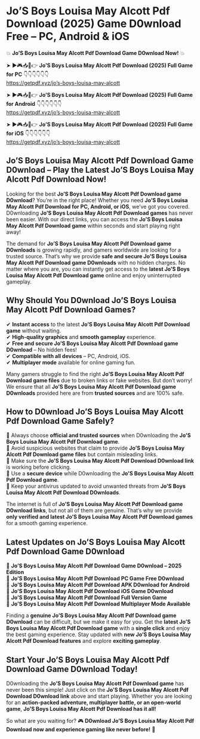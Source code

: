 # Jo’S Boys Louisa May Alcott Pdf Download (2025) Game D0wnload Free – PC, Android & iOS

💥 **Jo’S Boys Louisa May Alcott Pdf Download Game D0wnload Now!** 💥  

➤ ►🎮📥📱👉 **Jo’S Boys Louisa May Alcott Pdf Download (2025) Full Game for PC** 👇👇👇👇👇👇  
https://getpdf.xyz/jo’s-boys-louisa-may-alcott  

➤ ►🎮📥📱👉 **Jo’S Boys Louisa May Alcott Pdf Download (2025) Full Game for Android** 👇👇👇👇👇👇  
https://getpdf.xyz/jo’s-boys-louisa-may-alcott  

➤ ►🎮📥📱👉 **Jo’S Boys Louisa May Alcott Pdf Download (2025) Full Game for iOS** 👇👇👇👇👇👇  
https://getpdf.xyz/jo’s-boys-louisa-may-alcott  

## Jo’S Boys Louisa May Alcott Pdf Download Game D0wnload – Play the Latest Jo’S Boys Louisa May Alcott Pdf Download Now!

Looking for the best **Jo’S Boys Louisa May Alcott Pdf Download game D0wnload**? You’re in the right place! Whether you need **Jo’S Boys Louisa May Alcott Pdf Download for PC, Android, or iOS**, we’ve got you covered. D0wnloading **Jo’S Boys Louisa May Alcott Pdf Download games** has never been easier. With our direct links, you can access the **Jo’S Boys Louisa May Alcott Pdf Download game** within seconds and start playing right away!  

The demand for **Jo’S Boys Louisa May Alcott Pdf Download game D0wnloads** is growing rapidly, and gamers worldwide are looking for a trusted source. That’s why we provide **safe and secure Jo’S Boys Louisa May Alcott Pdf Download game D0wnloads** with no hidden charges. No matter where you are, you can instantly get access to the **latest Jo’S Boys Louisa May Alcott Pdf Download game** online and enjoy uninterrupted gameplay.  

## **Why Should You D0wnload Jo’S Boys Louisa May Alcott Pdf Download Games?**  

✔ **Instant access** to the latest **Jo’S Boys Louisa May Alcott Pdf Download game** without waiting.  
✔ **High-quality graphics** and **smooth gameplay** experience.  
✔ **Free and secure Jo’S Boys Louisa May Alcott Pdf Download game D0wnload** – No hidden fees!  
✔ **Compatible with all devices** – PC, Android, iOS.  
✔ **Multiplayer mode** available for online gaming fun.  

Many gamers struggle to find the right **Jo’S Boys Louisa May Alcott Pdf Download game files** due to broken links or fake websites. But don’t worry! We ensure that all **Jo’S Boys Louisa May Alcott Pdf Download game D0wnloads** provided here are from **trusted sources** and are 100% safe.  

## **How to D0wnload Jo’S Boys Louisa May Alcott Pdf Download Game Safely?**  

📌 Always choose **official and trusted sources** when D0wnloading the **Jo’S Boys Louisa May Alcott Pdf Download game**.  
📌 Avoid suspicious websites that claim to provide **Jo’S Boys Louisa May Alcott Pdf Download game files** but contain misleading links.  
📌 Make sure the **Jo’S Boys Louisa May Alcott Pdf Download D0wnload link** is working before clicking.  
📌 Use a **secure device** while D0wnloading the **Jo’S Boys Louisa May Alcott Pdf Download game**.  
📌 Keep your antivirus updated to avoid unwanted threats from **Jo’S Boys Louisa May Alcott Pdf Download D0wnloads**.  

The internet is full of **Jo’S Boys Louisa May Alcott Pdf Download game D0wnload links**, but not all of them are genuine. That’s why we provide **only verified and latest Jo’S Boys Louisa May Alcott Pdf Download games** for a smooth gaming experience.  

## **Latest Updates on Jo’S Boys Louisa May Alcott Pdf Download Game D0wnload**  

🔹 **Jo’S Boys Louisa May Alcott Pdf Download Game D0wnload – 2025 Edition**  
🔹 **Jo’S Boys Louisa May Alcott Pdf Download PC Game Free D0wnload**  
🔹 **Jo’S Boys Louisa May Alcott Pdf Download APK D0wnload for Android**  
🔹 **Jo’S Boys Louisa May Alcott Pdf Download iOS Game D0wnload**  
🔹 **Jo’S Boys Louisa May Alcott Pdf Download Full Version Game**  
🔹 **Jo’S Boys Louisa May Alcott Pdf Download Multiplayer Mode Available**  

Finding a **genuine Jo’S Boys Louisa May Alcott Pdf Download game D0wnload** can be difficult, but we make it easy for you. Get the **latest Jo’S Boys Louisa May Alcott Pdf Download game** with a **single click** and enjoy the best gaming experience. Stay updated with **new Jo’S Boys Louisa May Alcott Pdf Download features** and explore **exciting gameplay**.  

## **Start Your Jo’S Boys Louisa May Alcott Pdf Download Game D0wnload Today!**  

D0wnloading the **Jo’S Boys Louisa May Alcott Pdf Download game** has never been this simple! Just click on the **Jo’S Boys Louisa May Alcott Pdf Download D0wnload link** above and start playing. Whether you are looking for an **action-packed adventure, multiplayer battle, or an open-world game**, **Jo’S Boys Louisa May Alcott Pdf Download has it all!**  

So what are you waiting for? 🎮 **D0wnload Jo’S Boys Louisa May Alcott Pdf Download now and experience gaming like never before!** 🚀  
